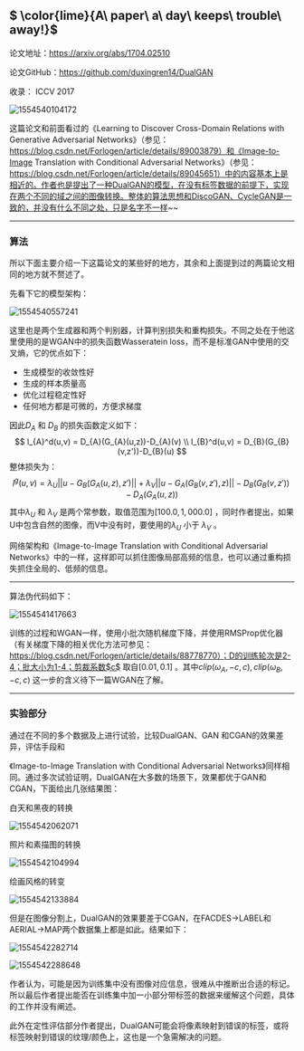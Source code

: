 ## $ \color{lime}{A\ paper\ a\ day\ keeps\ trouble\ away\!}$

论文地址：https://arxiv.org/abs/1704.02510

论文GitHub：https://github.com/duxingren14/DualGAN

收录： ICCV 2017

![1554540104172](C:\Users\dyliang\AppData\Roaming\Typora\typora-user-images\1554540104172.png)

这篇论文和前面看过的《Learning to Discover Cross-Domain Relations with Generative Adversarial Networks》（参见：https://blog.csdn.net/Forlogen/article/details/89003879）和《Image-to-Image Translation with Conditional Adversarial Networks》（参见：https://blog.csdn.net/Forlogen/article/details/89045651）中的内容基本上是相近的。作者也是提出了一种DualGAN的模型，在没有标签数据的前提下，实现在两个不同的域之间的图像转换。整体的算法思想和DiscoGAN、CycleGAN是一致的，并没有什么不同之处，只是名字不一样~~

___

### 算法

所以下面主要介绍一下这篇论文的某些好的地方，其余和上面提到过的两篇论文相同的地方就不赘述了。

先看下它的模型架构：

![1554540557241](C:\Users\dyliang\AppData\Roaming\Typora\typora-user-images\1554540557241.png)

这里也是两个生成器和两个判别器，计算判别损失和重构损失。不同之处在于他这里使用的是WGAN中的损失函数Wasseratein loss，而不是标准GAN中使用的交叉熵，它的优点如下：

- 生成模型的收敛性好
- 生成的样本质量高
- 优化过程稳定性好
- 任何地方都是可微的，方便求梯度

因此$D_{A}$ 和 $D_{B}$ 的损失函数定义如下：
$$
l_{A}^d(u,v) = D_{A}(G_{A}(u,z))-D_{A}(v)
\\ l_{B}^d(u,v) = D_{B}(G_{B}(v,z'))-D_{B}(u)
$$
整体损失为：
$$
l^g(u,v)=\lambda_{U}||u-G_{B}(G_{A}(u,z),z')||+\lambda_{V}||u-G_{A}(G_{B}(v,z'),z)||-D_{B}(G_{B}(v,z'))-D_{A}(G_{A}(u,z))
$$
其中$\lambda_{U}$ 和 $\lambda_{V}$ 是两个常参数，取值范围为$[100.0,1,000.0]$ ，同时作者提出，如果U中包含自然的图像，而V中没有时，要使用的$\lambda_{U}$ 小于 $\lambda_{V}$ 。



网络架构和《Image-to-Image Translation with Conditional Adversarial Networks》中的一样，这样即可以抓住图像局部高频的信息，也可以通过重构损失抓住全局的、低频的信息。

___

算法伪代码如下：

![1554541417663](C:\Users\dyliang\AppData\Roaming\Typora\typora-user-images\1554541417663.png)

训练的过程和WGAN一样，使用小批次随机梯度下降，并使用RMSProp优化器（有关梯度下降的相关优化方法可参见：https://blog.csdn.net/Forlogen/article/details/88778770）；D的训练轮次是2-4；批大小为1-4；剪裁系数$c$ 取自$[0.01,0.1]$ 。其中$clip(\omega_{A},-c,c),clip(\omega_{B},-c,c)$  这一步的含义待下一篇WGAN在了解。

___

### 实验部分

通过在不同的多个数据及上进行试验，比较DualGAN、GAN 和CGAN的效果差异，评估手段和

《Image-to-Image Translation with Conditional Adversarial Networks》同样相同。通过多次试验证明，DualGAN在大多数的场景下，效果都优于GAN和CGAN，下面给出几张结果图：



白天和黑夜的转换

![1554542062071](C:\Users\dyliang\AppData\Roaming\Typora\typora-user-images\1554542062071.png)

照片和素描图的转换

![1554542104994](C:\Users\dyliang\AppData\Roaming\Typora\typora-user-images\1554542104994.png)

绘画风格的转变

![1554542133884](C:\Users\dyliang\AppData\Roaming\Typora\typora-user-images\1554542133884.png)

但是在图像分割上，DualGAN的效果要差于CGAN，在FACDES->LABEL和AERIAL->MAP两个数据集上都是如此。结果如下：

![1554542282714](C:\Users\dyliang\AppData\Roaming\Typora\typora-user-images\1554542282714.png)

![1554542288648](C:\Users\dyliang\AppData\Roaming\Typora\typora-user-images\1554542288648.png)

作者认为，可能是因为训练集中没有图像对应信息，很难从中推断出合适的标记。所以最后作者提出能否在训练集中加一小部分带标签的数据来缓解这个问题，具体的工作并没有阐述。

此外在定性评估部分作者提出，DualGAN可能会将像素映射到错误的标签，或将标签映射到错误的纹理/颜色上，这也是一个急需解决的问题。